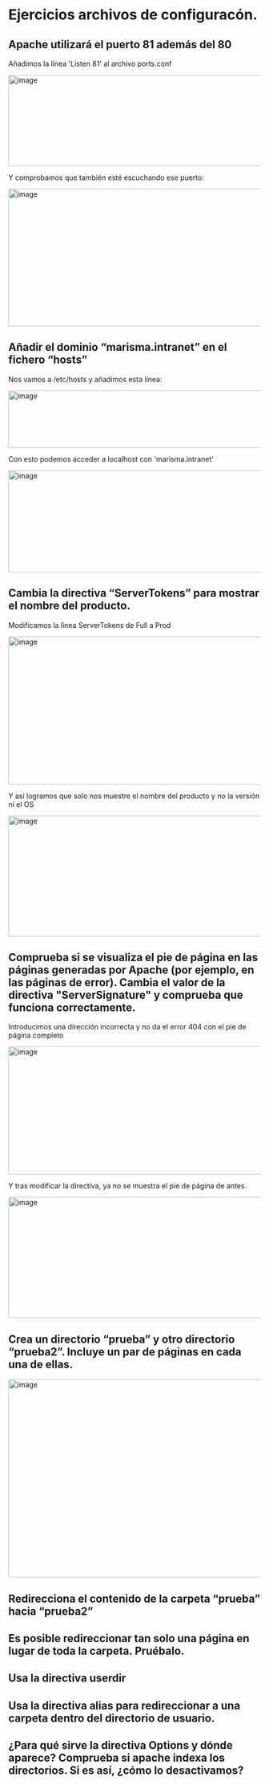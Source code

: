 # Ejercicios archivos de configuracón.

## Apache utilizará el puerto 81 además del 80

Añadimos la línea 'Listen 81' al archivo ports.conf

<img width="814" height="182" alt="image" src="https://github.com/user-attachments/assets/834e453f-a8c4-4a6a-a722-3858fd2921c3" />

Y comprobamos que también esté escuchando ese puerto:

<img width="981" height="274" alt="image" src="https://github.com/user-attachments/assets/eac1203e-4d81-4dd2-8dcd-1560f3896cf0" />


## Añadir el dominio “marisma.intranet” en el fichero “hosts”

Nos vamos a /etc/hosts y añadimos esta línea:

<img width="1217" height="114" alt="image" src="https://github.com/user-attachments/assets/35c2744c-1751-4a85-bbbe-1041fa49d6dd" />

Con esto podemos acceder a localhost con 'marisma.intranet'

<img width="579" height="203" alt="image" src="https://github.com/user-attachments/assets/1675123f-ec25-4744-a846-df90ba0ebdcb" />


## Cambia la directiva “ServerTokens” para mostrar el nombre del producto.

Modificamos la línea ServerTokens de Full a Prod

<img width="813" height="295" alt="image" src="https://github.com/user-attachments/assets/a31d904b-c535-4d3d-8377-ff15d3da54bf" />

Y así logramos que solo nos muestre el nombre del producto y no la versión ni el OS

<img width="623" height="241" alt="image" src="https://github.com/user-attachments/assets/1b34c232-36da-419a-878f-6c7aa2b2f49f" />

## Comprueba si se visualiza el pie de página en las páginas generadas por Apache (por ejemplo, en las páginas de error). Cambia el valor de la directiva "ServerSignature" y comprueba que funciona correctamente.

Introducimos una dirección incorrecta y no da el error 404 con el pie de página completo

<img width="550" height="255" alt="image" src="https://github.com/user-attachments/assets/8b0d6b2a-7e7f-4f31-8ee3-d5b89bbb12a2" />

Y tras modificar la directiva, ya no se muestra el pie de página de antes. 

<img width="519" height="241" alt="image" src="https://github.com/user-attachments/assets/2a8b8795-2422-4dc8-a790-af8e54d93938" />


## Crea un directorio “prueba” y otro directorio “prueba2”. Incluye un par de páginas en cada una de ellas.

<img width="683" height="395" alt="image" src="https://github.com/user-attachments/assets/eef28b2c-f261-41b8-88b1-a00753da2942" />

## Redirecciona el contenido de la carpeta “prueba” hacia “prueba2”






## Es posible redireccionar tan solo una página en lugar de toda la carpeta. Pruébalo.



## Usa la directiva userdir



## Usa la directiva alias para redireccionar a una carpeta dentro del directorio de usuario.



## ¿Para qué sirve la directiva Options y dónde aparece? Comprueba si apache indexa los directorios. Si es así, ¿cómo lo desactivamos?




